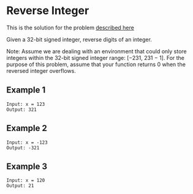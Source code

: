 # Reverse Integer

This is the solution for the problem [described here](https://leetcode.com/problems/reverse-integer/)

Given a 32-bit signed integer, reverse digits of an integer.

Note:
Assume we are dealing with an environment that could only store integers within the 32-bit signed integer range: [−231, 231 − 1]. For the purpose of this problem, assume that your function returns 0 when the reversed integer overflows.

## Example 1

```
Input: x = 123
Output: 321
```

## Example 2

```
Input: x = -123
Output: -321
```

## Example 3

```
Input: x = 120
Output: 21
```
